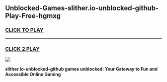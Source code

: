
## Unblocked-Games-slither.io-unblocked-github-Play-Free-hgmxg
<h3>
<a href="https://premium76.site?title=slither.io-unblocked-github&ref=20M">CLICK TO PLAY</a></h3>
<hr>

<h3>
<a href="https://premium76.site?title=slither.io-unblocked-github&ref=20M">CLICK 2 PLAY</a>
  
</h3>

<a href="https://premium76.site?title=slither.io-unblocked-github&ref=19M"><img src="https://clearcache.store/games.png"></a>


**slither.io-unblocked-github games unblocked: Your Gateway to Fun and Accessible Online Gaming**
